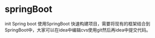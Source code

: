 # springBoot
init Spring boot
使用SpringBoot 快速构建项目，需要将现有的框架结合到SpringBoot中，大家可以在idea中编辑cvs使用git然后再idea中提交代码。
